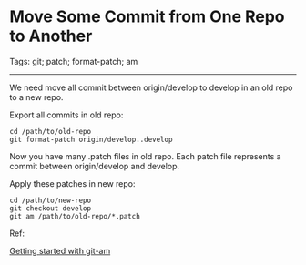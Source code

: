 # Move Some Commit from One Repo to Another
Tags: git; patch; format-patch; am

------

We need move all commit between origin/develop to develop in an old repo
to a new repo.

Export all commits in old repo:

    cd /path/to/old-repo
    git format-patch origin/develop..develop

Now you have many .patch files in old repo.
Each patch file represents a commit between origin/develop and develop.

Apply these patches in new repo:

    cd /path/to/new-repo
    git checkout develop
    git am /path/to/old-repo/*.patch

Ref:

[Getting started with git-am](http://stackoverflow.com/questions/5062389/getting-started-with-git-am)

